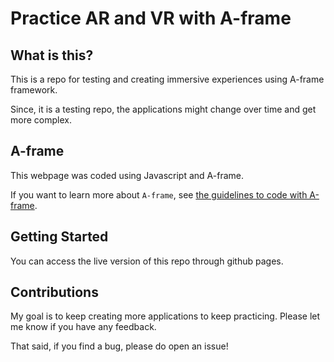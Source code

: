 Practice AR and VR with A-frame
========

What is this?
-------------
This is a repo for testing and creating immersive experiences using A-frame framework. 

Since, it is a testing repo, the applications might change over time and get more complex.

A-frame
-------------

This webpage was coded using Javascript and A-frame. 

If you want to learn more about `A-frame`, see [the guidelines to code with A-frame][live]. 

[live]: (https://aframe.io/docs/1.4.0/introduction/)

Getting Started
---------------

You can access the live version of this repo through github pages. 

Contributions
-------------

My goal is to keep creating more applications to keep practicing. Please let 
me know if you have any feedback.

That said, if you find a bug, please do open an issue!
